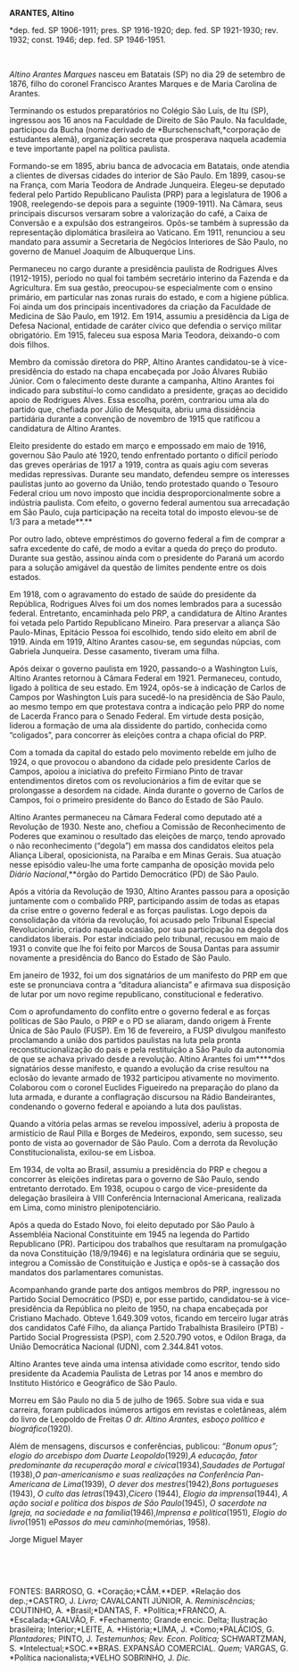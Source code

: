 **ARANTES, Altino**

\*dep. fed. SP 1906-1911; pres. SP 1916-1920; dep. fed. SP 1921-1930;
rev. 1932; const. 1946; dep. fed. SP 1946-1951.

 

*Altino Arantes Marques* nasceu em Batatais (SP) no dia 29 de setembro
de 1876, filho do coronel Francisco Arantes Marques e de Maria Carolina
de Arantes.

Terminando os estudos preparatórios no Colégio São Luís, de Itu (SP),
ingressou aos 16 anos na Faculdade de Direito de São Paulo. Na
faculdade, participou da Bucha (nome derivado de
*Burschenschaft,*corporação de estudantes alemã), organização secreta
que prosperava naquela academia e teve importante papel na política
paulista.

Formando-se em 1895, abriu banca de advocacia em Batatais, onde atendia
a clientes de diversas cidades do interior de São Paulo. Em 1899,
casou-se na França, com Maria Teodora de Andrade Junqueira. Elegeu-se
deputado federal pelo Partido Republicano Paulista (PRP) para a
legislatura de 1906 a 1908, reelegendo-se depois para a seguinte
(1909-1911). Na Câmara, seus principais discursos versaram sobre a
valorização do café, a Caixa de Conversão e a expulsão dos estrangeiros.
Opôs-se também à supressão da representação diplomática brasileira ao
Vaticano. Em 1911, renunciou a seu mandato para assumir a Secretaria de
Negócios Interiores de São Paulo, no governo de Manuel Joaquim de
Albuquerque Lins.

Permaneceu no cargo durante a presidência paulista de Rodrigues Alves
(1912-1915), período no qual foi também secretário interino da Fazenda e
da Agricultura. Em sua gestão, preocupou-se especialmente com o ensino
primário, em particular nas zonas rurais do estado, e com a higiene
pública. Foi ainda um dos principais incentivadores da criação da
Faculdade de Medicina de São Paulo, em 1912. Em 1914, assumiu a
presidência da Liga de Defesa Nacional, entidade de caráter cívico que
defendia o serviço militar obrigatório. Em 1915, faleceu sua esposa
Maria Teodora, deixando-o com dois filhos.

Membro da comissão diretora do PRP, Altino Arantes candidatou-se à
vice-presidência do estado na chapa encabeçada por João Álvares Rubião
Júnior. Com o falecimento deste durante a campanha, Altino Arantes foi
indicado para substituí-lo como candidato a presidente, graças ao
decidido apoio de Rodrigues Alves. Essa escolha, porém, contrariou uma
ala do partido que, chefiada por Júlio de Mesquita, abriu uma
dissidência partidária durante a convenção de novembro de 1915 que
ratificou a candidatura de Altino Arantes.

Eleito presidente do estado em março e empossado em maio de 1916,
governou São Paulo até 1920, tendo enfrentado portanto o difícil período
das greves operárias de 1917 a 1919, contra as quais agiu com severas
medidas repressivas. Durante seu mandato, defendeu sempre os interesses
paulistas junto ao governo da União, tendo protestado quando o Tesouro
Federal criou um novo imposto que incidia desproporcionalmente sobre a
indústria paulista. Com efeito, o governo federal aumentou sua
arrecadação em São Paulo, cuja participação na receita total do imposto
elevou-se de 1/3 para a metade**.**

Por outro lado, obteve empréstimos do governo federal a fim de comprar a
safra excedente do café, de modo a evitar a queda do preço do produto.
Durante sua gestão, assinou ainda com o presidente do Paraná um acordo
para a solução amigável da questão de limites pendente entre os dois
estados.

Em 1918, com o agravamento do estado de saúde do presidente da
República, Rodrigues Alves foi um dos nomes lembrados para a sucessão
federal. Entretanto, encaminhada pelo PRP, a candidatura de Altino
Arantes foi vetada pelo Partido Republicano Mineiro. Para preservar a
aliança São Paulo-Minas, Epitácio Pessoa foi escolhido, tendo sido
eleito em abril de 1919. Ainda em 1919, Altino Arantes casou-se, em
segundas núpcias, com Gabriela Junqueira. Desse casamento, tiveram uma
filha.

Após deixar o governo paulista em 1920, passando-o a Washington Luís,
Altino Arantes retornou à Câmara Federal em 1921. Permaneceu, contudo,
ligado à política de seu estado. Em 1924, opôs-se à indicação de Carlos
de Campos por Washington Luís para sucedê-lo na presidência de São
Paulo, ao mesmo tempo em que protestava contra a indicação pelo PRP do
nome de Lacerda Franco para o Senado Federal. Em virtude desta posição,
liderou a formação de uma ala dissidente do partido, conhecida como
“coligados”, para concorrer às eleições contra a chapa oficial do PRP.

Com a tomada da capital do estado pelo movimento rebelde em julho de
1924, o que provocou o abandono da cidade pelo presidente Carlos de
Campos, apoiou a iniciativa do prefeito Firmiano Pinto de travar
entendimentos diretos com os revolucionários a fim de evitar que se
prolongasse a desordem na cidade. Ainda durante o governo de Carlos de
Campos, foi o primeiro presidente do Banco do Estado de São Paulo.

Altino Arantes permaneceu na Câmara Federal como deputado até a
Revolução de 1930. Neste ano, chefiou a Comissão de Reconhecimento de
Poderes que examinou o resultado das eleições de março, tendo aprovado o
não reconhecimento (“degola”) em massa dos candidatos eleitos pela
Aliança Liberal, oposicionista, na Paraíba e em Minas Gerais. Sua
atuação nesse episódio valeu-lhe uma forte campanha de oposição movida
pelo *Diário* *Nacional*,**órgão do Partido Democrático (PD) de São
Paulo.

Após a vitória da Revolução de 1930, Altino Arantes passou para a
oposição juntamente com o combalido PRP, participando assim de todas as
etapas da crise entre o governo federal e as forças paulistas. Logo
depois da consolidação da vitória da revolução, foi acusado pelo
Tribunal Especial Revolucionário, criado naquela ocasião, por sua
participação na degola dos candidatos liberais. Por estar indiciado pelo
tribunal, recusou em maio de 1931 o convite que lhe foi feito por Marcos
de Sousa Dantas para assumir novamente a presidência do Banco do Estado
de São Paulo.

Em janeiro de 1932, foi um dos signatários de um manifesto do PRP em que
este se pronunciava contra a “ditadura aliancista” e afirmava sua
disposição de lutar por um novo regime republicano, constitucional e
federativo.

Com o aprofundamento do conflito entre o governo federal e as forças
políticas de São Paulo, o PRP e o PD se aliaram, dando origem à Frente
Única de São Paulo (FUSP). Em 16 de fevereiro, a FUSP divulgou manifesto
proclamando a união dos partidos paulistas na luta pela pronta
reconstitucionalização do país e pela restituição a São Paulo da
autonomia de que se achava privado desde a revolução. Altino Arantes foi
um****dos signatários desse manifesto, e quando a evolução da crise
resultou na eclosão do levante armado de 1932 participou ativamente no
movimento. Colaborou com o coronel Euclides Figueiredo na preparação do
plano da luta armada, e durante a conflagração discursou na Rádio
Bandeirantes, condenando o governo federal e apoiando a luta dos
paulistas.

Quando a vitória pelas armas se revelou impossível, aderiu à proposta de
armistício de Raul Pilla e Borges de Medeiros, expondo, sem sucesso, seu
ponto de vista ao governador de São Paulo. Com a derrota da Revolução
Constitucionalista, exilou-se em Lisboa.

Em 1934, de volta ao Brasil, assumiu a presidência do PRP e chegou a
concorrer às eleições indiretas para o governo de São Paulo, sendo
entretanto derrotado. Em 1938, ocupou o cargo de vice-presidente da
delegação brasileira à VIII Conferência Internacional Americana,
realizada em Lima, como ministro plenipotenciário.

Após a queda do Estado Novo, foi eleito deputado por São Paulo à
Assembléia Nacional Constituinte em 1945 na legenda do Partido
Republicano (PR). Participou dos trabalhos que resultaram na promulgação
da nova Constituição (18/9/1946) e na legislatura ordinária que se
seguiu, integrou a Comissão de Constituição e Justiça e opôs-se à
cassação dos mandatos dos parlamentares comunistas.

Acompanhando grande parte dos antigos membros do PRP, ingressou no
Partido Social Democrático (PSD) e, por esse partido, candidatou-se à
vice-presidência da República no pleito de 1950, na chapa encabeçada por
Cristiano Machado. Obteve 1.649.309 votos, ficando em terceiro lugar
atrás dos candidatos Café Filho, da aliança Partido Trabalhista
Brasileiro (PTB) - Partido Social Progressista (PSP), com 2.520.790
votos, e Odilon Braga, da União Democrática Nacional (UDN), com
2.344.841 votos.

Altino Arantes teve ainda uma intensa atividade como escritor, tendo
sido presidente da Academia Paulista de Letras por 14 anos e membro do
Instituto Histórico e Geográfico de São Paulo.

Morreu em São Paulo no dia 5 de julho de 1965. Sobre sua vida e sua
carreira, foram publicados inúmeros artigos em revistas e coletâneas,
além do livro de Leopoldo de Freitas *O* *dr. Altino Arantes, esboço
político e* *biográfico*(1920).

Além de mensagens, discursos e conferências, publicou: *“Bonum opus”;
elogio do arcebispo dom Duarte Leopoldo*(1929),*A educação, fator
predominante da recuperação* *moral e cívica*(1934),*Saudades de
Portugal* (1938),*O pan-americanismo e suas realizações* *na Conferência
Pan-Americana de Lima*(1939), *O dever dos mestres*(1942),*Bons
portugueses* (1943), *O culto das letras*(1943),*Cícero* (1944), *Elogio
da imprensa*(1944), *A ação social e política dos bispos de São
Paulo*(1945), *O sacerdote na Igreja, na sociedade e na*
*família*(1946),*Imprensa e política*(1951), *Elogio do livro*(1951)
e*Passos do meu caminho*(memórias, 1958).

Jorge Miguel Mayer

 

 

FONTES: BARROSO, G. *Coração;*CÂM.**DEP. *Relação dos dep.;*CASTRO, J.
*Livro;* CAVALCANTI JÚNIOR, A. *Reminiscências;* COUTINHO, A.
*Brasil;*DANTAS, F. *Política;*FRANCO, A. *Escalada;*GALVÃO, F.
*Fechamento; Grande encic. Delta; Ilustração brasileira;
Interior;*LEITE, A. *História;*LIMA, J. *Como;*PALÁCIOS, G.
*Plantadores;* PINTO, J. *Testemunhos; Rev. Econ. Política;*
SCHWARTZMAN, S. *Intelectual;*SOC.**BRAS. EXPANSÃO COMERCIAL. *Quem;*
VARGAS, G. *Política nacionalista;*VELHO SOBRINHO, J. *Dic.*

 
